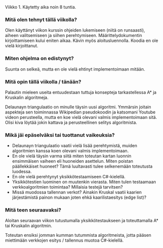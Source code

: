 Viikko 1. Käytetty aika noin 8 tuntia.


### Mitä olen tehnyt tällä viikolla?

Olen käyttänyt viikon kurssin ohjeiden lukemiseen (niitä on runsaasti), aiheen valitsemiseen ja siihen perehtymiseen. Määrittelydokumentin kirjoittamiseen kului eniten aikaa. Kävin myös aloitusluennolla. Koodia en ole vielä kirjoittanut.

### Miten ohjelma on edistynyt?

Suunta on selkeä, mutta en ole vielä ehtinyt implementoimaan mitään.

### Mitä opin tällä viikolla / tänään?

Palautin mieleen useita entuudestaan tuttuja konsepteja tarkastellessa A* ja Kruskalin algoritmeja.

Delaunayn triangulaatio on minulle täysin uusi algoritmi. Ymmärsin joitain aspekteja sen toiminnassa Wikipedian pseudokoodin ja katsomani Youtube videon perusteella, mutta en koe vielä olevani valmis implementoimaan sitä. Olisi kiva löytää jokin kattava ja perusteellinen selitys algoritmista.

### Mikä jäi epäselväksi tai tuottanut vaikeuksia?

- Delaunayn triangulaatio vaatii vielä lisää perehtymistä, muiden algoritmien kanssa koen olevani valmis implementoimaan.
- En ole vielä täysin varma siitä miten toteutan kartan luonnin ensimmäisen vaiheen eli huoneiden asettelun. Miten poistan päällekkäiset huoneet? Tämä luultavasti tulee selkenemään toteutusta luodessa.
- En ole vielä perehtynyt yksikkötestaamiseen C#-kielellä.
- Yksikkötestien luominen on muutenkin vierasta. Miten tulen testaamaan verkkoalgoritmien toimintaa? Millaisia testejä tarvitsen?
- Missä muodossa tallennan verkot? Ainakin Kruskal vaatii kaarien järjestämistä painon mukaan joten ehkä kaarilistaesitys (edge list)?

### Mitä teen seuraavaksi?

Aloitan seuraavan viikon tutustumalla yksikkötestaukseen ja toteuttamalla A* tai Kruskalin algoritmin.

Toteutan ensiksi jomman kumman tutummista algoritmeista, jotta pääsen miettimään verkkojen esitys / tallennus muotoa C#-kielellä.
